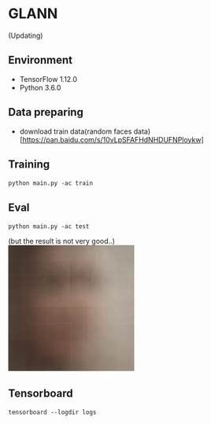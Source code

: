 # GLANN
(Updating)

## Environment

* TensorFlow 1.12.0
* Python 3.6.0

## Data preparing
* download train data(random faces data) [https://pan.baidu.com/s/10vLpSFAFHdNHDUFNPloykw]

## Training
```
python main.py -ac train
```

## Eval
```
python main.py -ac test 
```
(but the result is not very good..) \
![face1](eval/1300_faceimage65731.jpg)

## Tensorboard
```
tensorboard --logdir logs 
```



